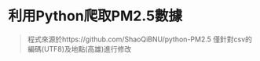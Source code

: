 利用Python爬取PM2.5數據
==============================
> 程式來源於https://github.com/ShaoQiBNU/python-PM2.5
僅針對csv的編碼(UTF8)及地點(高雄)進行修改

